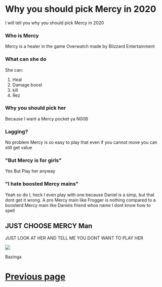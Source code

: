 # Why you should pick Mercy in 2020
I will tell you why you should pick Mercy in 2020

### Who is Mercy
Mercy is a healer in the game Overwatch made by Blizzard Entertainment

### What can she do
She can:
1. Heal
2. Damage boost
3. kill
4. Rez

### Why you should pick her
Because I want a Mercy pocket ya N00B

### Lagging?
No problem Mercy is so easy to play that even if you cannot move you can still get value

### "But Mercy is for girls"
Yes
But Play her anyway

### "I hate boosted Mercy mains"
Yeah so do I, heck I even play with one because Daniel is a simp, but that dont get it wrong. A pro Mercy main like Frogger is nothing compared to a boosterd Mercy main like Daniels friend whos name I dont know how to spell

## JUST CHOOSE MERCY Man

JUST LOOK AT HER AND TELL ME YOU DONT WANT TO PLAY HER

<img src="https://user-images.githubusercontent.com/46632070/100079155-3b230b80-2e3c-11eb-8683-d6549a4fbbae.png">

Bazinga




# [Previous page](https://judeicca.github.io/Blog/)
